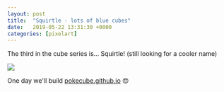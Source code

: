 ```yaml
---
layout: post
title:  "Squirtle - lots of blue cubes"
date:   2019-05-22 13:31:30 +0000
categories: [pixelart]
---
```

The third in the cube series is... Squirtle! (still looking for a cooler name)

<a href='https://pokecube.github.io'><img src="{{site.baseurl}}/assets/img/squirtle.jpg"></a>

One day we'll build <a href='https://pokecube.github.io'>pokecube.github.io</a> 😍


